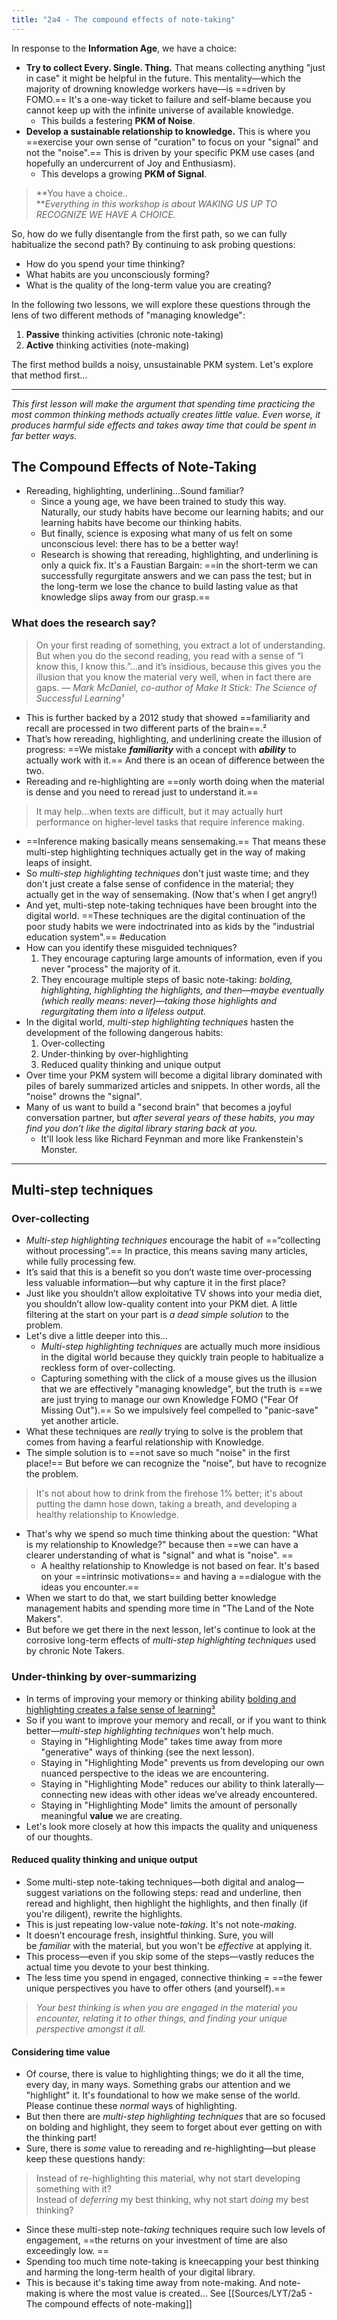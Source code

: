 ```yaml
---
title: "2a4 - The compound effects of note-taking"
---
```

In response to the **Information Age**, we have a choice: 
- **Try to collect Every. Single. Thing.** That means collecting anything "just in case" it might be helpful in the future. This mentality—which the majority of drowning knowledge workers have—is ==driven by FOMO.== It's a one-way ticket to failure and self-blame because you cannot keep up with the infinite universe of available knowledge. 
    - This builds a festering **PKM of Noise**. 
- **Develop a sustainable relationship to knowledge.** This is where you ==exercise your own sense of "curation" to focus on your "signal" and not the "noise".== This is driven by your specific PKM use cases (and hopefully an undercurrent of Joy and Enthusiasm). 
    - This develops a growing **PKM of Signal**.

> **You have a choice..  
> **_Everything in this workshop is about WAKING US UP TO RECOGNIZE WE HAVE A CHOICE._

So, how do we fully disentangle from the first path, so we can fully habitualize the second path? By continuing to ask probing questions:
- How do you spend your time thinking? 
- What habits are you unconsciously forming? 
- What is the quality of the long-term value you are creating? 

In the following two lessons, we will explore these questions through the lens of two different methods of "managing knowledge":
1. **Passive** thinking activities (chronic note-taking)
2. **Active** thinking activities (note-making)

The first method builds a noisy, unsustainable PKM system. Let's explore that method first...

---
_This first lesson will make the argument that spending time practicing the most common thinking methods actually creates little value. Even worse, it produces harmful side effects and takes away time that could be spent in far better ways._

## The Compound Effects of Note-Taking
- Rereading, highlighting, underlining...Sound familiar?   
  - Since a young age, we have been trained to study this way. Naturally, our study habits have become our learning habits; and our learning habits have become our thinking habits.   
  - But finally, science is exposing what many of us felt on some unconscious level: there has to be a better way!  
  - Research is showing that rereading, highlighting, and underlining is only a quick fix. It's a Faustian Bargain: ==in the short-term we can successfully regurgitate answers and we can pass the test; but in the long-term we lose the chance to build lasting value as that knowledge slips away from our grasp.==

### What does the research say?
> On your first reading of something, you extract a lot of understanding. But when you do the second reading, you read with a sense of “I know this, I know this.”…and it’s insidious, because this gives you the illusion that you know the material very well, when in fact there are gaps. — *Mark McDaniel, co-author of Make It Stick: The Science of Successful Learning¹*

- This is further backed by a 2012 study that showed ==familiarity and recall are processed in two different parts of the brain==.²  
- That’s how rereading, highlighting, and underlining create the illusion of progress: ==We mistake **_familiarity_** with a concept with **_ability_** to actually work with it.== And there is an ocean of difference between the two.  
- Rereading and re-highlighting are ==only worth doing when the material is dense and you need to reread just to understand it.==

> It may help…when texts are difficult, but it may actually hurt performance on higher-level tasks that require inference making.

- ==Inference making basically means sensemaking.== That means these multi-step highlighting techniques actually get in the way of making leaps of insight.  
- So _multi-step highlighting techniques_ don't just waste time; and they don't just create a false sense of confidence in the material; they actually get in the way of sensemaking. (Now that's when I get angry!)
- And yet, multi-step note-taking techniques have been brought into the digital world. ==These techniques are the digital continuation of the poor study habits we were indoctrinated into as kids by the "industrial education system".== #education
- How can you identify these misguided techniques? 
	1. They encourage capturing large amounts of information, even if you never "process" the majority of it.
	2. They encourage multiple steps of basic note-taking: _bolding, highlighting, highlighting the highlights, and then—maybe eventually (which really means: never)—taking those highlights and regurgitating them into a lifeless output._
- In the digital world, _multi-step highlighting techniques_ hasten the development of the following dangerous habits:
	1. Over-collecting
	2. Under-thinking by over-highlighting
	3. Reduced quality thinking and unique output
- Over time your PKM system will become a digital library dominated with piles of barely summarized articles and snippets. In other words, all the "noise" drowns the "signal".  
- Many of us want to build a "second brain" that becomes a joyful conversation partner, but _after several years of these habits, you may find you don’t like the digital library staring back at you._
	- It'll look less like Richard Feynman and more like Frankenstein's Monster.
---
## Multi-step techniques﻿
### Over-collecting
- _Multi-step highlighting techniques_ encourage the habit of ==“collecting without processing”.== In practice, this means saving many articles, while fully processing few.  
- It’s said that this is a benefit so you don’t waste time over-processing less valuable information—but why capture it in the first place?  
- Just like you shouldn’t allow exploitative TV shows into your media diet, you shouldn’t allow low-quality content into your PKM diet. A little filtering at the start on your part is _a dead simple solution_ to the problem.  
- Let's dive a little deeper into this...  
	- _Multi-step highlighting techniques_ are actually much more insidious in the digital world because they quickly train people to habitualize a reckless form of over-collecting.  
	- Capturing something with the click of a mouse gives us the illusion that we are effectively "managing knowledge", but the truth is ==we are just trying to manage our own Knowledge FOMO ("Fear Of Missing Out").== So we impulsively feel compelled to "panic-save" yet another article.  
- What these techniques are _really_ trying to solve is the problem that comes from having a fearful relationship with Knowledge.   
- The simple solution is to ==not save so much "noise" in the first place!== But before we can recognize the "noise", but have to recognize the problem.  
> It's not about how to drink from the firehose 1% better; it's about putting the damn hose down, taking a breath, and developing a healthy relationship to Knowledge.
- That's why we spend so much time thinking about the question: "What is my relationship to Knowledge?" because then ==we can have a clearer understanding of what is "signal" and what is "noise".  ==
	- A healthy relationship to Knowledge is not based on fear. It's based on your ==intrinsic motivations== and having a ==dialogue with the ideas you encounter.==  
- When we start to do that, we start building better knowledge management habits and spending more time in "The Land of the Note Makers".  
- But before we get there in the next lesson, let's continue to look at the corrosive long-term effects of _multi-step highlighting techniques_ used by chronic Note Takers.

### Under-thinking by over-summarizing
- In terms of improving your memory or thinking ability [bolding and highlighting creates a false sense of learning³](https://pcl.sitehost.iu.edu/rgoldsto/courses/cogscilearning/dunloskiimprovingstudentlearning.pdf)
- So if you want to improve your memory and recall, or if you want to think better—_multi-step highlighting techniques_ won't help much.
	- Staying in "Highlighting Mode" takes time away from more "generative" ways of thinking (see the next lesson).
	- Staying in "Highlighting Mode" prevents us from developing our own nuanced perspective to the ideas we are encountering. 
	- Staying in "Highlighting Mode" reduces our ability to think laterally—connecting new ideas with other ideas we’ve already encountered.
	- Staying in "Highlighting Mode" limits the amount of personally meaningful **value** we are creating.
- Let's look more closely at how this impacts the quality and uniqueness of our thoughts.  

#### Reduced quality thinking and unique output  
- Some multi-step note-taking techniques—both digital and analog—suggest variations on the following steps: read and underline, then reread and highlight, then highlight the highlights, and then finally (if you're diligent), rewrite the highlights.
- This is just repeating low-value note-_taking_. It's not note-_making_.  
- It doesn’t encourage fresh, insightful thinking. Sure, you will be _familiar_ with the material, but you won't be _effective_ at applying it.  
- This process—even if you skip some of the steps—vastly reduces the actual time you devote to your best thinking.   
- The less time you spend in engaged, connective thinking = ==the fewer unique perspectives you have to offer others (and yourself).==

> _Your best thinking is when you are engaged in the material you encounter, relating it to other things, and finding your unique perspective amongst it all._

#### Considering time value
- Of course, there is value to highlighting things; we do it all the time, every day, in many ways. Something grabs our attention and we "highlight" it. It's foundational to how we make sense of the world. Please continue these _normal_ ways of highlighting.  
- But then there are _multi-step highlighting techniques_ that are so focused on bolding and highlight, they seem to forget about ever getting on with the thinking part!  
- Sure, there is _some_ value to rereading and re-highlighting—but please keep these questions handy:
> Instead of re-highlighting this material, why not start developing something with it?  
> Instead of _deferring_ my best thinking, why not start _doing_ my best thinking?

- Since these multi-step note-_taking_ techniques require such low levels of engagement, ==the returns on your investment of time are also exceedingly low.  ==
- Spending too much time note-taking is kneecapping your best thinking and harming the long-term health of your digital library.  
- This is because it's taking time away from note-making. And note-making is where the most value is created... See [[Sources/LYT/2a5 - The compound effects of note-making]]